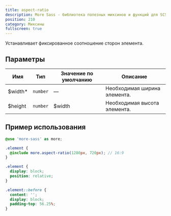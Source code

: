 ```yaml
---
title: aspect-ratio
description: More Sass - библиотека полезных миксинов и функций для SCSS.
position: 210
category: Миксины
fullscreen: true
---
```


Устанавливает фиксированное соотношение сторон элемента.

## Параметры

| Имя                                       | Тип      | Значение по умолчанию | Описание                     |
|-------------------------------------------|----------|-----------------------|------------------------------|
| $width<span class="text-red-600">*</span> | `number` | —                     | Необходимая ширина элемента. |
| $height                                   | `number` | $width                | Необходимая высота элемента. |

## Пример использования

<code-group>
  
  <code-block label="SCSS" active>

  ```scss
  @use 'more-sass' as more;
  
  .element {
  	@include more.aspect-ratio(1280px, 720px); // 16:9
  }
  ```

  </code-block>

  <code-block label="Результат">

  ```css
  .element {
  	display: block;
  	position: relative;
  }
  
  .element::before {
  	content: '';
  	display: block;
  	padding-top: 56.25%;
  }
  ```

  </code-block>
  
</code-group>
